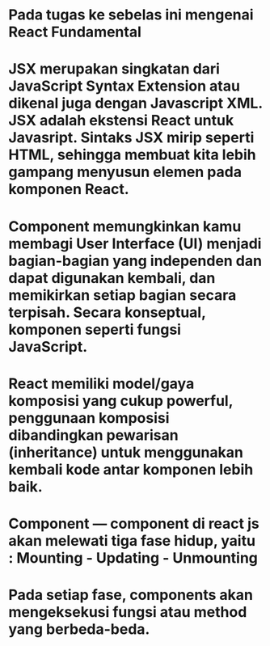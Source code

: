 # Pada tugas ke sebelas ini mengenai React Fundamental
# JSX merupakan singkatan dari JavaScript Syntax Extension atau dikenal juga dengan Javascript XML. JSX adalah ekstensi React untuk Javasript. Sintaks JSX mirip seperti HTML, sehingga membuat kita lebih gampang menyusun elemen pada komponen React.
# Component memungkinkan kamu membagi User Interface (UI) menjadi bagian-bagian yang independen dan dapat digunakan kembali, dan memikirkan setiap bagian secara terpisah. Secara konseptual, komponen seperti fungsi JavaScript.
# React memiliki model/gaya komposisi yang cukup powerful,  penggunaan komposisi dibandingkan pewarisan (inheritance) untuk menggunakan kembali kode antar komponen lebih baik.
# Component — component di react js akan melewati tiga fase hidup, yaitu : Mounting - Updating - Unmounting
# Pada setiap fase, components akan mengeksekusi fungsi atau method yang berbeda-beda.